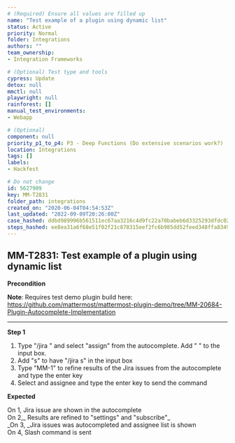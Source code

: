 ```yaml
---
# (Required) Ensure all values are filled up
name: "Test example of a plugin using dynamic list"
status: Active
priority: Normal
folder: Integrations
authors: ""
team_ownership: 
- Integration Frameworks

# (Optional) Test type and tools
cypress: Update
detox: null
mmctl: null
playwright: null
rainforest: []
manual_test_environments: 
- Webapp

# (Optional)
component: null
priority_p1_to_p4: P3 - Deep Functions (Do extensive scenarios work?)
location: Integrations
tags: []
labels: 
- Hackfest

# Do not change
id: 5627909
key: MM-T2831
folder_path: integrations
created_on: "2020-06-04T04:54:53Z"
last_updated: "2022-09-09T20:26:00Z"
case_hashed: ddbd989996b561511ec67aa3216c4d9fc22a70babeb6d3325293dfdc022bb063618e157ed609c7c7bf64e8d6017a86f3
steps_hashed: ee8ea31a6f68e51f02f21c878315eef2fc6b985dd52feed348ffa8349f123a00ff2edfb2386d05dce3389857f5b3633b
---
```


## MM-T2831: Test example of a plugin using dynamic list

**Precondition**

**Note**: Requires test demo plugin build here: <https://github.com/mattermost/mattermost-plugin-demo/tree/MM-20684-Plugin-Autocomplete-Implementation>

---

**Step 1**

1. Type "/jira " and select "assign" from the autocomplete. Add " " to the input box.
2. Add "s" to have "/jira s" in the input box
3. Type "MM-1" to refine results of the Jira issues from the autocomplete and type the enter key
4. Select and assignee and type the enter key to send the command

**Expected**

On 1, Jira issue are shown in the autocomplete\
On 2,\_ Results are refined to "settings" and "subscribe"\_\
\_On 3, \_Jira issues was autocompleted and assignee list is shown\
On 4, Slash command is sent
